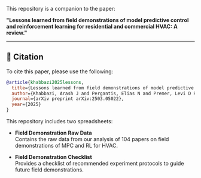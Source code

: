This repository is a companion to the paper:

**"Lessons learned from field demonstrations of model predictive control and reinforcement learning for residential and commercial HVAC: A review."**

---

## 📄 Citation

To cite this paper, please use the following:

```bibtex
@article{khabbazi2025lessons,
  title={Lessons learned from field demonstrations of model predictive control and reinforcement learning for residential and commercial HVAC: A review},
  author={Khabbazi, Arash J and Pergantis, Elias N and Premer, Levi D Reyes and Papageorgiou, Panagiotis and Lee, Alex H and Braun, James E and Henze, Gregor P and Kircher, Kevin J},
  journal={arXiv preprint arXiv:2503.05022},
  year={2025}
}
```

This repository includes two spreadsheets:

- **Field Demonstration Raw Data**  
  Contains the raw data from our analysis of 104 papers on field demonstrations of MPC and RL for HVAC.

- **Field Demonstration Checklist**  
  Provides a checklist of recommended experiment protocols to guide future field demonstrations.
